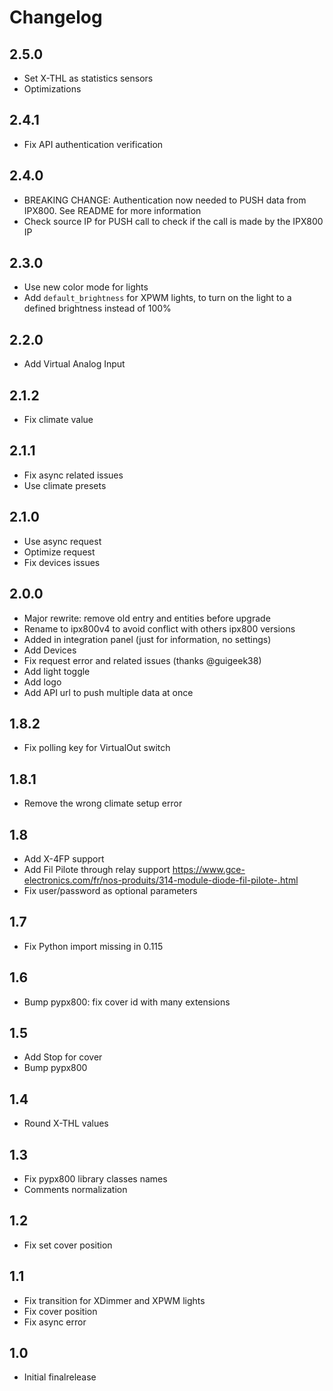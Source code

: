 # Changelog

## 2.5.0

- Set X-THL as statistics sensors
- Optimizations

## 2.4.1

- Fix API authentication verification

## 2.4.0

- BREAKING CHANGE: Authentication now needed to PUSH data from IPX800. See README for more information
- Check source IP for PUSH call to check if the call is made by the IPX800 IP

## 2.3.0

- Use new color mode for lights
- Add `default_brightness` for XPWM lights, to turn on the light to a defined brightness instead of 100%

## 2.2.0

- Add Virtual Analog Input

## 2.1.2

- Fix climate value

## 2.1.1

- Fix async related issues
- Use climate presets

## 2.1.0

- Use async request
- Optimize request
- Fix devices issues

## 2.0.0

- Major rewrite: remove old entry and entities before upgrade
- Rename to ipx800v4 to avoid conflict with others ipx800 versions
- Added in integration panel (just for information, no settings)
- Add Devices
- Fix request error and related issues (thanks @guigeek38)
- Add light toggle
- Add logo
- Add API url to push multiple data at once

## 1.8.2

- Fix polling key for VirtualOut switch

## 1.8.1

- Remove the wrong climate setup error

## 1.8

- Add X-4FP support
- Add Fil Pilote through relay support https://www.gce-electronics.com/fr/nos-produits/314-module-diode-fil-pilote-.html
- Fix user/password as optional parameters

## 1.7

- Fix Python import missing in 0.115

## 1.6

- Bump pypx800: fix cover id with many extensions

## 1.5

- Add Stop for cover
- Bump pypx800

## 1.4

- Round X-THL values

## 1.3

- Fix pypx800 library classes names
- Comments normalization

## 1.2

- Fix set cover position

## 1.1

- Fix transition for XDimmer and XPWM lights
- Fix cover position
- Fix async error

## 1.0

- Initial finalrelease
